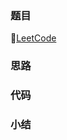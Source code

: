 ### 题目

🔗[LeetCode](https://leetcode-cn.com/problems/design-parking-system/)

### 思路

### 代码

### 小结